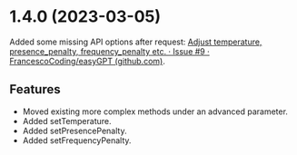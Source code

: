 # 1.4.0 (2023-03-05)

Added some missing API options after request: [Adjust temperature, presence_penalty, frequency_penalty etc. · Issue #9 · FrancescoCoding/easyGPT (github.com)](https://github.com/FrancescoCoding/easyGPT/issues/9).

## Features

* Moved existing more complex methods under an advanced parameter.
* Added setTemperature.
* Added setPresencePenalty.
* Added setFrequencyPenalty.

